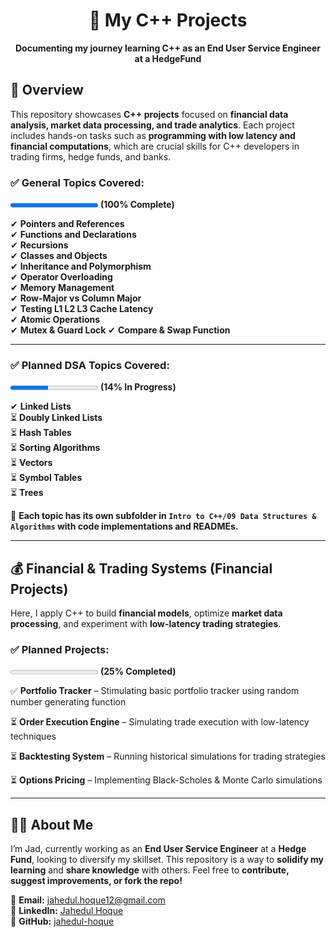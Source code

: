 <h1 align="center">🚀 My C++ Projects</h1>  
<p align="center">
  <b>Documenting my journey learning C++ as an End User Service Engineer at a HedgeFund</b>
</p>    
       
##  **📌 Overview**
This repository showcases **C++ projects** focused on **financial data analysis, market data processing, and trade analytics**. Each project includes hands-on tasks such as **programming with low latency and financial computations**, which are crucial skills for C++ developers in trading firms, hedge funds, and banks.

### ✅ General Topics Covered:  

<progress value="10" max="10"></progress> **(100% Complete)**
    
✔ **Pointers and References**  
✔ **Functions and Declarations**  
✔ **Recursions**  
✔ **Classes and Objects**  
✔ **Inheritance and Polymorphism**  
✔ **Operator Overloading**  
✔ **Memory Management**  
✔ **Row-Major vs Column Major**  
✔ **Testing L1 L2 L3 Cache Latency**  
✔ **Atomic Operations**  
✔ **Mutex & Guard Lock**
✔ **Compare & Swap Function**

---

### ✅ Planned DSA Topics Covered:  

<progress value="3" max="7"></progress> **(14% In Progress)**


✔ **Linked Lists**  
⏳ **Doubly Linked Lists**  
⏳ **Hash Tables**  
⏳ **Sorting Algorithms**  
⏳ **Vectors**  
⏳ **Symbol Tables**  
⏳ **Trees**  

📌 **Each topic has its own subfolder in `Intro to C++/09 Data Structures & Algorithms` with code implementations and READMEs.**  

---

## 💰 **Financial & Trading Systems (Financial Projects)**  

Here, I apply C++ to build **financial models**, optimize **market data processing**, and experiment with **low-latency trading strategies**.  

### ✅ Planned Projects:  

<progress value="0" max="4"></progress> **(25% Completed)**

✅ **Portfolio Tracker** – Stimulating basic portfolio tracker using random number generating function 

⏳ **Order Execution Engine** – Simulating trade execution with low-latency techniques  

⏳ **Backtesting System** – Running historical simulations for trading strategies  

⏳ **Options Pricing** – Implementing Black-Scholes & Monte Carlo simulations   

---

## 👨‍💻 About Me
I’m Jad, currently working as an **End User Service Engineer** at a **Hedge Fund**, looking to diversify my skillset. This repository is a way to **solidify my learning** and **share knowledge** with others. Feel free to **contribute, suggest improvements, or fork the repo!**

📧 **Email:** [jahedul.hoque12@gmail.com](mailto:jahedul.hoque12@gmail.com)  
🔗 **LinkedIn:** [Jahedul Hoque](https://www.linkedin.com/in/jahedul-hoque/)  
🚀 **GitHub:** [jahedul-hoque](https://www.github.com/jahedul-hoque)
